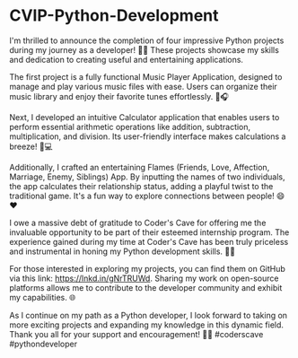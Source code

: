 # CVIP-Python-Development


I'm thrilled to announce the completion of four impressive Python projects during my journey as a developer! 🎉🐍 These projects showcase my skills and dedication to creating useful and entertaining applications.

The first project is a fully functional Music Player Application, designed to manage and play various music files with ease. Users can organize their music library and enjoy their favorite tunes effortlessly. 🎵🎧

Next, I developed an intuitive Calculator application that enables users to perform essential arithmetic operations like addition, subtraction, multiplication, and division. Its user-friendly interface makes calculations a breeze! 📱💻

Additionally, I crafted an entertaining Flames (Friends, Love, Affection, Marriage, Enemy, Siblings) App. By inputting the names of two individuals, the app calculates their relationship status, adding a playful twist to the traditional game. It's a fun way to explore connections between people! 😄❤️

I owe a massive debt of gratitude to Coder's Cave for offering me the invaluable opportunity to be part of their esteemed internship program. The experience gained during my time at Coder's Cave has been truly priceless and instrumental in honing my Python development skills. 🙏💼

For those interested in exploring my projects, you can find them on GitHub via this link: https://lnkd.in/gNrTRUWd. Sharing my work on open-source platforms allows me to contribute to the developer community and exhibit my capabilities. 🌐

As I continue on my path as a Python developer, I look forward to taking on more exciting projects and expanding my knowledge in this dynamic field. Thank you all for your support and encouragement! 🚀🐍 #coderscave #pythondeveloper
